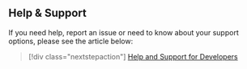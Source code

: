## Help & Support

If you need help, report an issue or need to know about your support options, please see the article below:

> [!div class="nextstepaction"]
> [Help and Support for Developers](../articles/active-directory/develop/active-directory-develop-help-support.md)
